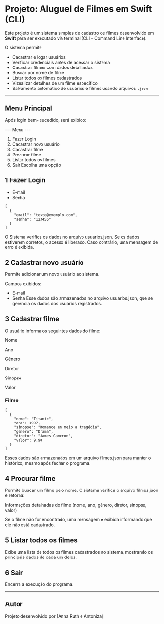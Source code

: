 # Projeto: Aluguel de Filmes em Swift (CLI)

Este projeto é um sistema simples de cadastro de filmes desenvolvido em **Swift** para ser executado via terminal (CLI – Command Line Interface).

O sistema permite
- Cadastrar e logar usuários
- Verificar credenciais antes de acessar o sistema
- Cadastrar filmes com dados detalhados
- Buscar por nome de filme
- Listar todos os filmes cadastrados
- Vizualizar detalhes de um filme específico
- Salvamento automático de usuários e filmes usando arquivos `.json`

---

## Menu Principal

Após login bem- sucedido, será exibido:

--- Menu ---
1. Fazer Login
2. Cadastrar novo usuário
3. Cadastrar filme
4. Procurar filme
5. Listar todos os filmes
6. Sair
Escolha uma opção

## 1 Fazer Login
- E-mail
- Senha
```
[
  {
    "email": "teste@exemplo.com",
    "senha": "123456"
  }
]
````
O Sistema verifica os dados no arquivo usuarios.json. Se os dados estiverem corretos, o acesso é liberado. Caso contrário, uma mensagem de erro é exibida.

## 2 Cadastrar novo usuário
Permite adicionar um novo usuário ao sistema.

Campos exibidos:
- E-mail
- Senha
Esse dados são armazenados no arquivo usuarios.json, que se gerencia os dados dos usuários registrados.

## 3 Cadastrar filme
O usuário informa os seguintes dados do filme:

Nome

Ano

Gênero

Diretor

Sinopse

Valor

### Filme
```
[
  {
    "nome": "Titanic",
    "ano": 1997,
    "sinopse": "Romance em meio a tragédia",
    "genero": "Drama",
    "diretor": "James Cameron",
    "valor": 9.90
  }
]
```

Esses dados são armazenados em um arquivo filmes.json para manter o histórico, mesmo após fechar o programa.

## 4 Procurar filme
Permite buscar um filme pelo nome.
O sistema verifica o arquivo filmes.json e retorna:

Informações detalhadas do filme (nome, ano, gênero, diretor, sinopse, valor)

Se o filme não for encontrado, uma mensagem é exibida informando que ele não está cadastrado.

## 5 Listar todos os filmes
Exibe uma lista de todos os filmes cadastrados no sistema, mostrando os principais dados de cada um deles.

## 6 Sair
Encerra a execução do programa.

---
## Autor

Projeto desenvolvido por [Anna Ruth e Antoniza]




